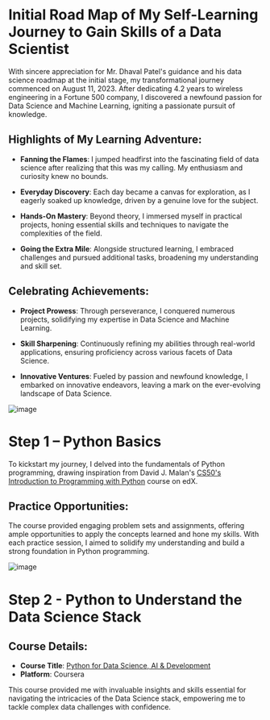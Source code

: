 # Initial Road Map of My Self-Learning Journey to Gain Skills of a Data Scientist

With sincere appreciation for Mr. Dhaval Patel's guidance and his data science roadmap at the initial stage, my transformational journey commenced on August 11, 2023. After dedicating 4.2 years to wireless engineering in a Fortune 500 company, I discovered a newfound passion for Data Science and Machine Learning, igniting a passionate pursuit of knowledge.

## Highlights of My Learning Adventure:

- **Fanning the Flames**: I jumped headfirst into the fascinating field of data science after realizing that this was my calling. My enthusiasm and curiosity knew no bounds.

- **Everyday Discovery**: Each day became a canvas for exploration, as I eagerly soaked up knowledge, driven by a genuine love for the subject.

- **Hands-On Mastery**: Beyond theory, I immersed myself in practical projects, honing essential skills and techniques to navigate the complexities of the field.

- **Going the Extra Mile**: Alongside structured learning, I embraced challenges and pursued additional tasks, broadening my understanding and skill set.

## Celebrating Achievements:

- **Project Prowess**: Through perseverance, I conquered numerous projects, solidifying my expertise in Data Science and Machine Learning.

- **Skill Sharpening**: Continuously refining my abilities through real-world applications, ensuring proficiency across various facets of Data Science.

- **Innovative Ventures**: Fueled by passion and newfound knowledge, I embarked on innovative endeavors, leaving a mark on the ever-evolving landscape of Data Science.

![image](https://github.com/Venura-94/Learning-Journey/assets/137409412/7b885a51-5521-4f16-b279-08b4ea080586)

# Step 1 – Python Basics

To kickstart my journey, I delved into the fundamentals of Python programming, drawing inspiration from David J. Malan's [CS50's Introduction to Programming with Python](https://learning.edx.org/course/course-v1:HarvardX+CS50P+Python/home) course on edX.

## Practice Opportunities:
The course provided engaging problem sets and assignments, offering ample opportunities to apply the concepts learned and hone my skills. With each practice session, I aimed to solidify my understanding and build a strong foundation in Python programming.


![image](https://github.com/Venura-94/Learning-Journey/assets/137409412/c15b6215-4542-47af-8bff-98eb564ab52a)

# Step 2 - Python to Understand the Data Science Stack

## Course Details:
- **Course Title**: [Python for Data Science, AI & Development](https://www.coursera.org/learn/python-for-applied-data-science-ai)
- **Platform**: Coursera

This course provided me with invaluable insights and skills essential for navigating the intricacies of the Data Science stack, empowering me to tackle complex data challenges with confidence.



